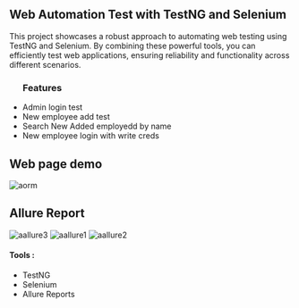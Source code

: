 ## Web Automation Test with TestNG and Selenium
<p>
  This project showcases a robust approach to automating web testing using TestNG and Selenium. By combining these powerful tools, you can efficiently test web applications, ensuring reliability and functionality across different scenarios.
</p>

<ul>
  <h3>Features</h3>
  <li>Admin login test</li>
  <li>New employee add test </li>
  <li>Search New Added employedd by name</li>
  <li>New employee login with write creds</li>
</ul>


## Web page demo
![aorm](https://github.com/msazid/web-application-automation-testNG-selenium/assets/70015894/f3f5f550-9daf-4d1b-8388-a08ae6736878)


## Allure Report
![aallure3](https://github.com/msazid/web-application-automation-testNG-selenium/assets/70015894/3b9f9a63-6a61-4942-9a63-b5a481852174)
![aallure1](https://github.com/msazid/web-application-automation-testNG-selenium/assets/70015894/0fc1ff5f-52ce-47a1-9528-ee05aedbc413)
![aallure2](https://github.com/msazid/web-application-automation-testNG-selenium/assets/70015894/abf99791-8b54-4278-ae98-6206711cd2a5)

<h4>Tools :</h4>
<p>
  <ul>
    <li>TestNG</li>
     <li>Selenium</li>
     <li>Allure Reports</li>
  </ul>
</p>
